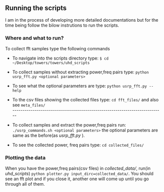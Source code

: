 ## Running the scripts 

I am in the process of developing more detailed documentations but for the time being follow the bilow instrutions to run the scripts.

### Where and what to run?
To collect fft samples type the following commands

- To navigate into the scripts directory type: `$ cd ~/Desktop/towers/towers/uhd_scripts`</br>

- To collect samples without extracting power,freq pairs type: `python usrp_fft.py <optional parameters>`</br>

- To see what the optional parameters are type: `python usrp_fft.py --help` </br>

- To the csv files showing the collected files type: `cd fft_files/` and also see `meta_files/`</br>
----------------------------------------------------------------------------</br>
- To collect samples and extract the power,freq pairs run: `./usrp_commands.sh <optional parameters>` the optional parameters are same as the before(as _usrp_fft.py <optional parameters>_).</br>
- To see the collected power, freq pairs type: `cd collected_files/`

### Plotting the data
When you have the power,freq pairs(csv files) in _collected\_data/_, run(in _uhd\_scripts_) `python plotter.py input_dirc=collected_data/`. You should see an fft plot and if you close it, another one will come up until you go through all of them.


